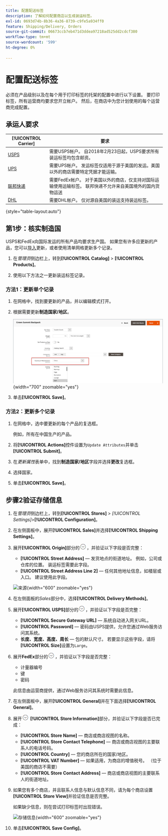 ```yaml
---
title: 配置配送标签
description: 了解如何配置商店以生成装运标签。
exl-id: 0693d74b-8b36-4a36-8739-c9fe5a934ff0
feature: Shipping/Delivery, Orders
source-git-commit: 06673ccb7eb471d3ddea97218ad525dd2cdcf380
workflow-type: tm+mt
source-wordcount: '599'
ht-degree: 0%

---
```


# 配置配送标签

必须在产品级别以及在每个用于打印标签的托架的配置中进行以下设置。 要打印标签，所有运营商均要求您开立帐户。 然后，在商店中为您计划使用的每个运营商完成配置。

## 承运人要求

| [!UICONTROL Carrier] | 要求 |
|-------|--------|
| [USPS](usps.md) | 需要USPS帐户。 自2018年2月23日起，USPS要求所有装运标签均包含邮资。 |
| [UPS](ups.md) | 需要UPS帐户。 发运标签仅适用于源于美国的发运。美国以外的商店需要特定凭据才能运输。 |
| [联邦快递](fedex.md) | 需要FedEx帐户。 对于美国以外的商店，仅支持对国际运输使用运输标签。 联邦快递不允许来自美国境外的国内货物运送 |
| [DHL](dhl.md) | 需要DHL帐户。 仅对源自美国的装运支持装运标签。 |

{style="table-layout:auto"}

## 第1步：核实制造国

USPS和FedEx向国际发运的所有产品均要求生产国。 如果您有许多应更新的产品，您可以[导入](../systems/data-import.md)更新，或者使用清单网格更新多个记录。

1. 在&#x200B;_管理员_&#x200B;侧边栏上，转到&#x200B;**[!UICONTROL Catalog]** > **[!UICONTROL Products]**。

1. 使用以下方法之一更新装运标签记录。

### 方法1：更新单个记录

1. 在网格中，找到要更新的产品，并以编辑模式打开。

1. 根据需要更新&#x200B;**制造国家/地区**。

   ![制造国家/地区](./assets/product-country-of-manufacture.png){width="700" zoomable="yes"}

1. 单击&#x200B;**[!UICONTROL Save]**。

### 方法2：更新多个记录

1. 在网格中，选中要更新的每个产品的复选框。

   例如，所有在中国生产的产品。

1. 将&#x200B;**[!UICONTROL Actions]**&#x200B;控件设置为`Update Attributes`并单击&#x200B;**[!UICONTROL Submit]**。

1. 在&#x200B;_更新属性_&#x200B;表单中，找到&#x200B;**制造国家/地区**&#x200B;字段并选择&#x200B;**更改**&#x200B;复选框。

1. 选择国家。

1. 单击&#x200B;**[!UICONTROL Save]**。

## 步骤2验证存储信息

1. 在&#x200B;_管理员_&#x200B;侧边栏上，转到&#x200B;**[!UICONTROL Stores]** > _[!UICONTROL Settings]_>**[!UICONTROL Configuration]**。

1. 在左侧面板中，展开&#x200B;**[!UICONTROL Sales]**&#x200B;并选择&#x200B;**[!UICONTROL Shipping Settings]**。

1. 展开&#x200B;**[!UICONTROL Origin]**&#x200B;部分的![扩展选择器](../assets/icon-display-expand.png)，并验证以下字段是否完整：

   - **[!UICONTROL Street Address]** — 发货地点的街道地址。 例如，公司或仓库的位置。 装运标签需要此字段。
   - **[!UICONTROL Street Address Line 2]** — 任何其他地址信息，如楼层或入口。 建议使用此字段。

   ![来源](../configuration-reference/sales/assets/shipping-settings-origin.png){width="600" zoomable="yes"}

1. 在左侧面板的&#x200B;_Sales_&#x200B;部分中，选择&#x200B;**[!UICONTROL Delivery Methods]**。

1. 展开&#x200B;**[!UICONTROL USPS]**&#x200B;部分的![扩展选择器](../assets/icon-display-expand.png)，并验证以下字段是否完整：

   - **[!UICONTROL Secure Gateway URL]** — 系统自动进入网关URL。
   - **[!UICONTROL Password]** — 密码由USPS提供，允许您通过Web服务访问其系统。
   - **长度、宽度、高度、周长** — 包的默认尺寸。 若要显示这些字段，请将&#x200B;**[!UICONTROL Size]**&#x200B;设置为`Large`。

1. 展开&#x200B;**FedEx**&#x200B;部分的![扩展选择器](../assets/icon-display-expand.png)，并验证以下字段是否完整：

   - 计量器编号
   - 键
   - 密码

   此信息由运营商提供，通过Web服务访问其系统时需要此信息。

1. 在左侧面板中，展开&#x200B;**[!UICONTROL General]**&#x200B;并在下面选择&#x200B;**[!UICONTROL General]**。

1. 展开![扩展选择器](../assets/icon-display-expand.png) **[!UICONTROL Store Information]**&#x200B;部分，并验证以下字段是否已完成：

   - **[!UICONTROL Store Name]** — 商店或商店视图的名称。
   - **[!UICONTROL Store Contact Telephone]** — 商店或商店视图的主要联系人的电话号码。
   - **[!UICONTROL Country]** — 您的商店所在的国家/地区。
   - **[!UICONTROL VAT Number]** — 如果适用，为商店的增值税号。 （位于美国的商店不需要）
   - **[!UICONTROL Store Contact Address]** — 商店或商店视图的主要联系人的街道地址。

1. 如果您有多个商店，并且联系人信息与默认信息不同，请为每个商店设置&#x200B;**[!UICONTROL Store View]**&#x200B;并验证信息是否完整。

   如果缺少信息，则在尝试打印标签时出现错误。

   ![存储信息](../configuration-reference/general/assets/general-store-information.png){width="600" zoomable="yes"}

1. 单击&#x200B;**[!UICONTROL Save Config]**。
